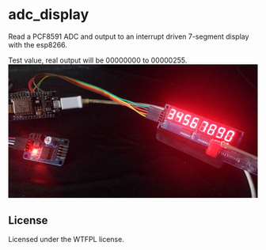 # adc_display
Read a PCF8591 ADC and output to an interrupt driven 7-segment display with the esp8266.

Test value, real output will be 00000000 to 00000255.
![alt text](https://raw.githubusercontent.com/ran-sama/adc_display/master/adc_photo.jpg)

## License
Licensed under the WTFPL license.
